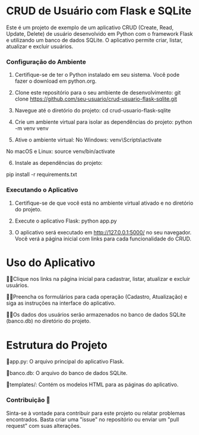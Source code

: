 
# CRUD de Usuário com Flask e SQLite


Este é um projeto de exemplo de um aplicativo CRUD (Create, Read, Update, Delete) de usuário desenvolvido em Python com o framework Flask e utilizando um banco de dados SQLite. O aplicativo permite criar, listar, atualizar e excluir usuários.

### Configuração do Ambiente

1. Certifique-se de ter o Python instalado em seu sistema. Você pode fazer o download em python.org.

2. Clone este repositório para o seu ambiente de desenvolvimento:
  git clone https://github.com/seu-usuario/crud-usuario-flask-sqlite.git


3. Navegue até o diretório do projeto:
cd crud-usuario-flask-sqlite

4. Crie um ambiente virtual para isolar as dependências do projeto:
python -m venv venv

5. Ative o ambiente virtual:
No Windows:
venv\Scripts\activate

No macOS e Linux:
source venv/bin/activate

6. Instale as dependências do projeto:

pip install -r requirements.txt


### Executando o Aplicativo

1. Certifique-se de que você está no ambiente virtual ativado e no diretório do projeto.

2. Execute o aplicativo Flask:
python app.py

3. O aplicativo será executado em http://127.0.0.1:5000/ no seu navegador. Você verá a página inicial com links para cada funcionalidade do CRUD.

# Uso do Aplicativo

✍🏼Clique nos links na página inicial para cadastrar, listar, atualizar e excluir usuários.

✍🏼Preencha os formulários para cada operação (Cadastro, Atualização) e siga as instruções na interface do aplicativo.

✍🏼Os dados dos usuários serão armazenados no banco de dados SQLite (banco.db) no diretório do projeto.

# Estrutura do Projeto

🚀app.py: O arquivo principal do aplicativo Flask.

🚀banco.db: O arquivo do banco de dados SQLite.

🚀templates/: Contém os modelos HTML para as páginas do aplicativo.



### Contribuição 💬
Sinta-se à vontade para contribuir para este projeto ou relatar problemas encontrados. Basta criar uma "issue" no repositório ou enviar um "pull request" com suas alterações.
